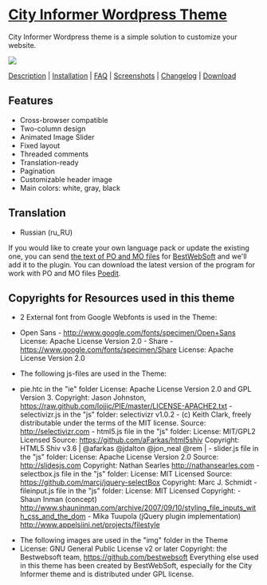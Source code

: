 <a href="http://bestwebsoft.com/theme/city-informer/" target=_blank>City Informer Wordpress Theme</a>
=============================

City Informer Wordpress theme is a simple solution to customize your website. 

<img src="http://bestwebsoft.com/wp-content/uploads/2014/09/xcity-informer-wp-banner.jpg.pagespeed.ic.N-AkBVo1V1.jpg" />

<a href="http://bestwebsoft.com/products/city-informer/description" target=_blank>Description</a> | 
<a href="http://bestwebsoft.com/products/city-informer/installation" target=_blank>Installation</a> | 
<a href="http://bestwebsoft.com/products/city-informer/faq" target=_blank>FAQ</a> | 
<a href="http://bestwebsoft.com/products/city-informer/screenshots" target=_blank>Screenshots</a> | 
<a href="http://bestwebsoft.com/products/city-informer/changelog" target=_blank>Changelog</a> | 
<a href="http://bestwebsoft.com/products/city-informer/download" target=_blank>Download</a> 

Features
--------------------
* Cross-browser compatible
* Two-column design
* Animated Image Slider
* Fixed layout
* Threaded comments
* Translation-ready
* Pagination
* Customizable header image
* Main colors: white, gray, black

Translation
--------------------
* Russian (ru_RU)

If you would like to create your own language pack or update the existing one, you can send <a href="http://codex.wordpress.org/Translating_WordPress" target="_blank">the text of PO and MO files</a> for <a href="http://support.bestwebsoft.com" target="_blank">BestWebSoft</a> and we'll add it to the plugin. You can download the latest version of the program for work with PO and MO files  <a href="http://www.poedit.net/download.php" target="_blank">Poedit</a>.


Copyrights for Resources used in this theme
--------------------
* 2 External font from Google Webfonts is used in the Theme:
- Open Sans - http://www.google.com/fonts/specimen/Open+Sans License: Apache License Version 2.0 - Share - https://www.google.com/fonts/specimen/Share License: Apache License Version 2.0
* The following js-files are used in the Theme:
- pie.htc in the "ie" folder License: Apache License Version 2.0 and GPL Version 3. Copyright: Jason Johnston, https://raw.github.com/lojjic/PIE/master/LICENSE-APACHE2.txt - selectivizr.js in the "js" folder: selectivizr v1.0.2 - (c) Keith Clark, freely distributable under the terms of the MIT license. Source: http://selectivizr.com - html5.js file in the "js" folder: License: MIT/GPL2 Licensed Source: https://github.com/aFarkas/html5shiv Copyright: HTML5 Shiv v3.6 | @afarkas @jdalton @jon_neal @rem | - slider.js file in the "js" folder: License: Apache License Version 2.0 Source: http://slidesjs.com Copyright: Nathan Searles http://nathansearles.com - selectbox.js file in the "js" folder: License: MIT Licensed Source: https://github.com/marcj/jquery-selectBox Copyright: Marc J. Schmidt - fileinput.js file in the "js" folder: License: MIT Licensed Copyright: - Shaun Inman (concept) http://www.shauninman.com/archive/2007/09/10/styling_file_inputs_with_css_and_the_dom - Mika Tuupola (jQuery plugin implementation) http://www.appelsiini.net/projects/filestyle
* The following images are used in the "img" folder in the Theme
* License: GNU General Public License v2 or later Copyright: the Bestwebsoft team, https://github.com/bestwebsoft Everything else used in this theme has been created by BestWebSoft, especially for the City Informer theme and is distributed under GPL license. 
